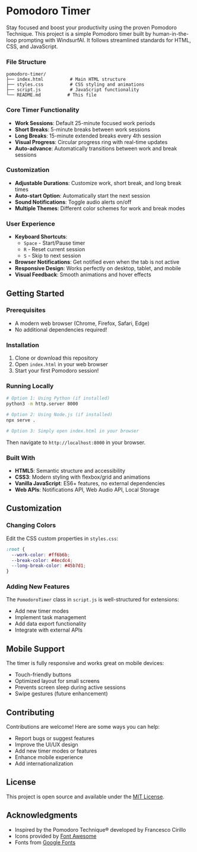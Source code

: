 # Pomodoro Timer

Stay focused and boost your productivity using the proven Pomodoro Technique.
This project is a simple Pomodoro timer built by human-in-the-loop prompting with WindsurfAI. It follows streamlined standards for HTML, CSS, and JavaScript.
### File Structure
```
pomodoro-timer/
├── index.html          # Main HTML structure
├── styles.css          # CSS styling and animations
├── script.js           # JavaScript functionality
└── README.md          # This file
```

### Core Timer Functionality
- **Work Sessions**: Default 25-minute focused work periods
- **Short Breaks**: 5-minute breaks between work sessions
- **Long Breaks**: 15-minute extended breaks every 4th session
- **Visual Progress**: Circular progress ring with real-time updates
- **Auto-advance**: Automatically transitions between work and break sessions

### Customization
- **Adjustable Durations**: Customize work, short break, and long break times
- **Auto-start Option**: Automatically start the next session
- **Sound Notifications**: Toggle audio alerts on/off
- **Multiple Themes**: Different color schemes for work and break modes

### User Experience
- **Keyboard Shortcuts**: 
  - `Space` - Start/Pause timer
  - `R` - Reset current session
  - `S` - Skip to next session
- **Browser Notifications**: Get notified even when the tab is not active
- **Responsive Design**: Works perfectly on desktop, tablet, and mobile
- **Visual Feedback**: Smooth animations and hover effects

## Getting Started

### Prerequisites
- A modern web browser (Chrome, Firefox, Safari, Edge)
- No additional dependencies required!

### Installation
1. Clone or download this repository
2. Open `index.html` in your web browser
3. Start your first Pomodoro session!

### Running Locally
```bash
# Option 1: Using Python (if installed)
python3 -m http.server 8000

# Option 2: Using Node.js (if installed)
npx serve .

# Option 3: Simply open index.html in your browser
```
Then navigate to `http://localhost:8000` in your browser.


### Built With
- **HTML5**: Semantic structure and accessibility
- **CSS3**: Modern styling with flexbox/grid and animations
- **Vanilla JavaScript**: ES6+ features, no external dependencies
- **Web APIs**: Notifications API, Web Audio API, Local Storage

## Customization

### Changing Colors
Edit the CSS custom properties in `styles.css`:
```css
:root {
  --work-color: #ff6b6b;
  --break-color: #4ecdc4;
  --long-break-color: #45b7d1;
}
```

### Adding New Features
The `PomodoroTimer` class in `script.js` is well-structured for extensions:
- Add new timer modes
- Implement task management
- Add data export functionality
- Integrate with external APIs

## Mobile Support
The timer is fully responsive and works great on mobile devices:
- Touch-friendly buttons
- Optimized layout for small screens
- Prevents screen sleep during active sessions
- Swipe gestures (future enhancement)

## Contributing
Contributions are welcome! Here are some ways you can help:
- Report bugs or suggest features
- Improve the UI/UX design
- Add new timer modes or features
- Enhance mobile experience
- Add internationalization

## License
This project is open source and available under the [MIT License](LICENSE).

## Acknowledgments
- Inspired by the Pomodoro Technique® developed by Francesco Cirillo
- Icons provided by [Font Awesome](https://fontawesome.com/)
- Fonts from [Google Fonts](https://fonts.google.com/)


